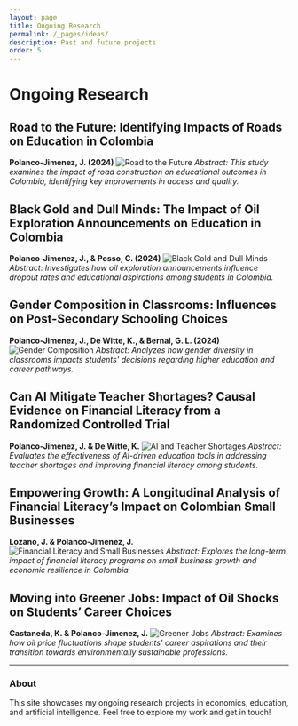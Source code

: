 ```yaml
---
layout: page
title: Ongoing Research
permalink: /_pages/ideas/
description: Past and future projects
order: 5
---
```

 
# Ongoing Research

## Road to the Future: Identifying Impacts of Roads on Education in Colombia
**Polanco-Jimenez, J. (2024)**
![Road to the Future](path/to/image1.jpg)
*Abstract: This study examines the impact of road construction on educational outcomes in Colombia, identifying key improvements in access and quality.*

## Black Gold and Dull Minds: The Impact of Oil Exploration Announcements on Education in Colombia
**Polanco-Jimenez, J., & Posso, C. (2024)**
![Black Gold and Dull Minds](path/to/image2.jpg)
*Abstract: Investigates how oil exploration announcements influence dropout rates and educational aspirations among students in Colombia.*

## Gender Composition in Classrooms: Influences on Post-Secondary Schooling Choices
**Polanco-Jimenez, J., De Witte, K., & Bernal, G. L. (2024)**
![Gender Composition](path/to/image3.jpg)
*Abstract: Analyzes how gender diversity in classrooms impacts students' decisions regarding higher education and career pathways.*

## Can AI Mitigate Teacher Shortages? Causal Evidence on Financial Literacy from a Randomized Controlled Trial
**Polanco-Jimenez, J. & De Witte, K.**
![AI and Teacher Shortages](path/to/image4.jpg)
*Abstract: Evaluates the effectiveness of AI-driven education tools in addressing teacher shortages and improving financial literacy among students.*

## Empowering Growth: A Longitudinal Analysis of Financial Literacy’s Impact on Colombian Small Businesses
**Lozano, J. & Polanco-Jimenez, J.**
![Financial Literacy and Small Businesses](path/to/image5.jpg)
*Abstract: Explores the long-term impact of financial literacy programs on small business growth and economic resilience in Colombia.*

## Moving into Greener Jobs: Impact of Oil Shocks on Students’ Career Choices
**Castaneda, K. & Polanco-Jimenez, J.**
![Greener Jobs](path/to/image6.jpg)
*Abstract: Examines how oil price fluctuations shape students' career aspirations and their transition towards environmentally sustainable professions.*

---

### About
This site showcases my ongoing research projects in economics, education, and artificial intelligence. Feel free to explore my work and get in touch!